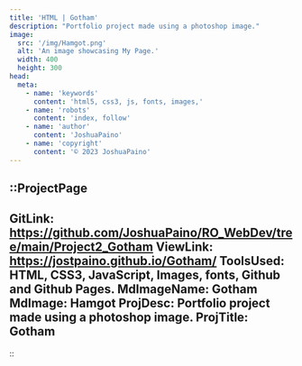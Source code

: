 ```yaml
---
title: 'HTML | Gotham'
description: "Portfolio project made using a photoshop image."
image:
  src: '/img/Hamgot.png'
  alt: 'An image showcasing My Page.'
  width: 400
  height: 300
head:
  meta:
    - name: 'keywords'
      content: 'html5, css3, js, fonts, images,'
    - name: 'robots'
      content: 'index, follow'
    - name: 'author'
      content: 'JoshuaPaino'
    - name: 'copyright'
      content: '© 2023 JoshuaPaino'
---
```


::ProjectPage
---
GitLink: https://github.com/JoshuaPaino/RO_WebDev/tree/main/Project2_Gotham
ViewLink: https://jostpaino.github.io/Gotham/
ToolsUsed: HTML, CSS3, JavaScript, Images, fonts, Github and Github Pages.
MdImageName: Gotham
MdImage: Hamgot
ProjDesc: Portfolio project made using a photoshop image.
ProjTitle: Gotham
---

::
